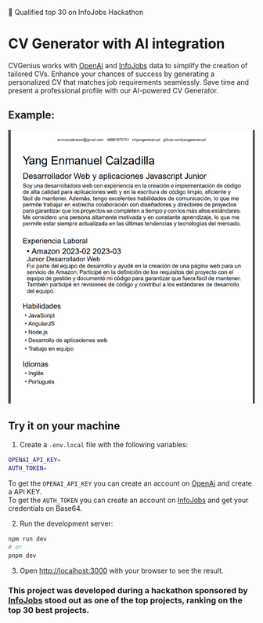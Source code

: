 🏅 Qualified top 30 on InfoJobs Hackathon

# CV Generator with AI integration

CVGenius works with [OpenAi](https://openai.com) and [InfoJobs](https://infojobs.net) data to simplify the creation of tailored CVs. Enhance your chances of success by generating a personalized CV that matches job requirements seamlessly. Save time and present a professional profile with our AI-powered CV Generator.

## Example:
![AI generated CV](./screenshot.png)

## Try it on your machine
1. Create a `.env.local` file with the following variables:

```bash
OPENAI_API_KEY=
AUTH_TOKEN=
```

To get the `OPENAI_API_KEY` you can create an account on [OpenAi](https://openai.com) and create a APi KEY.  
To get the `AUTH_TOKEN` you can create an account on [InfoJobs](https://developer.infojobs.net/) and get your credentials on Base64.  

2. Run the development server:

```bash
npm run dev
# or
pnpm dev
```

3. Open [http://localhost:3000](http://localhost:3000) with your browser to see the result.

### This project was developed during a hackathon sponsored by [InfoJobs](https://infojobs.net) stood out as one of the top projects, ranking on the top 30 best projects.